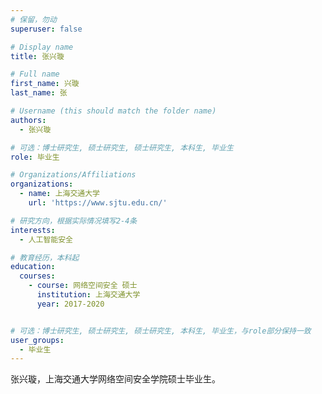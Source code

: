 ```yaml
---
# 保留，勿动
superuser: false

# Display name
title: 张兴璇

# Full name
first_name: 兴璇
last_name: 张

# Username (this should match the folder name)
authors:
  - 张兴璇

# 可选：博士研究生, 硕士研究生, 硕士研究生, 本科生, 毕业生
role: 毕业生

# Organizations/Affiliations
organizations:
  - name: 上海交通大学
    url: 'https://www.sjtu.edu.cn/'

# 研究方向，根据实际情况填写2-4条
interests:
  - 人工智能安全

# 教育经历，本科起
education:
  courses:
    - course: 网络空间安全 硕士
      institution: 上海交通大学
      year: 2017-2020


# 可选：博士研究生, 硕士研究生, 硕士研究生, 本科生, 毕业生，与role部分保持一致
user_groups:
  - 毕业生
---
```


张兴璇，上海交通大学网络空间安全学院硕士毕业生。